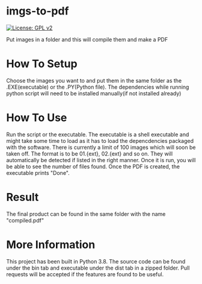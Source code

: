 # imgs-to-pdf
[![License: GPL v2](https://img.shields.io/badge/License-GPL%20v2-blue.svg)](https://www.gnu.org/licenses/old-licenses/gpl-2.0.en.html)


Put images in a folder and this will compile them and make a PDF
# How To Setup
Choose the images you want to and put them in the same folder as the .EXE(executable) or the .PY(Python file). The dependencies while running python script will need to be installed manually(if not installed already)
# How To Use
Run the script or the executable. The executable is a shell executable and might take some time to load as it has to load the depencdencies packaged with the software.
There is currently a limit of 100 images which will soon be taken off. The format is to be 01.{ext}, 02.{ext} and so on. They will automatically be detected if listed in the right manner.
Once it is run, you will be able to see the number of files found. Once the PDF is created, the executable prints "Done".
# Result
The final product can be found in the same folder with the name "compiled.pdf"
# More Information
This project has been built in Python 3.8. The source code can be found under the bin tab and executable under the dist tab in a zipped folder. Pull requests will be accepted if the features are found to be useful.
